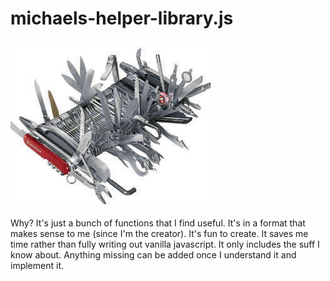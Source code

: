 # michaels-helper-library.js

![image-tools.jpg](image-tools.jpg)

Why?
It's just a bunch of functions that I find useful.
It's in a format that makes sense to me (since I'm the creator).
It's fun to create.
It saves me time rather than fully writing out vanilla javascript.
It only includes the suff I know about.
Anything missing can be added once I understand it and implement it.
